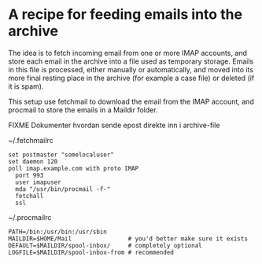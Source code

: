 A recipe for feeding emails into the archive
============================================

The idea is to fetch incoming email from one or more IMAP accounts,
and store each email in the archive into a file used as temporary
storage.  Emails in this file is processed, either manually or
automatically, and moved into its more final resting place in the
archive (for example a case file) or deleted (if it is spam).

This setup use fetchmail to download the email from the IMAP account,
and procmail to store the emails in a Maildir folder.

FIXME Dokumenter hvordan sende epost direkte inn i archive-file

~/.fetchmailrc

```
set postmaster "somelocaluser"
set daemon 120
poll imap.example.com with proto IMAP
  port 993
  user imapuser
  mda "/usr/bin/procmail -f-"
  fetchall
  ssl
```

~/.procmailrc

```
PATH=/bin:/usr/bin:/usr/sbin
MAILDIR=$HOME/Mail                # you'd better make sure it exists
DEFAULT=$MAILDIR/spool-inbox/     # completely optional
LOGFILE=$MAILDIR/spool-inbox-from # recommended
```
